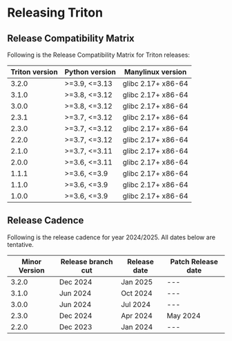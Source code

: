 # Releasing Triton

## Release Compatibility Matrix

Following is the Release Compatibility Matrix for Triton releases:

| Triton version | Python version | Manylinux version |
| --- | --- | --- |
| 3.2.0 | >=3.9, <=3.13 | glibc 2.17+ x86-64 |
| 3.1.0 | >=3.8, <=3.12 | glibc 2.17+ x86-64 |
| 3.0.0 | >=3.8, <=3.12 | glibc 2.17+ x86-64 |
| 2.3.1 | >=3.7, <=3.12 | glibc 2.17+ x86-64 |
| 2.3.0 | >=3.7, <=3.12 | glibc 2.17+ x86-64 |
| 2.2.0 | >=3.7, <=3.12 | glibc 2.17+ x86-64 |
| 2.1.0 | >=3.7, <=3.11 | glibc 2.17+ x86-64 |
| 2.0.0 | >=3.6, <=3.11 | glibc 2.17+ x86-64 |
| 1.1.1 | >=3.6, <=3.9 | glibc 2.17+ x86-64 |
| 1.1.0 | >=3.6, <=3.9 | glibc 2.17+ x86-64 |
| 1.0.0 | >=3.6, <=3.9 | glibc 2.17+ x86-64 |

## Release Cadence

Following is the release cadence for year 2024/2025. All dates below are tentative.

| Minor Version | Release branch cut | Release date | Patch Release date |
| --- | --- | --- | --- |
| 3.2.0 | Dec 2024 | Jan 2025 | --- |
| 3.1.0 | Jun 2024 | Oct 2024 | --- |
| 3.0.0 | Jun 2024 | Jul 2024 | --- |
| 2.3.0 | Dec 2024 | Apr 2024 | May 2024 |
| 2.2.0 | Dec 2023 | Jan 2024 | --- |
